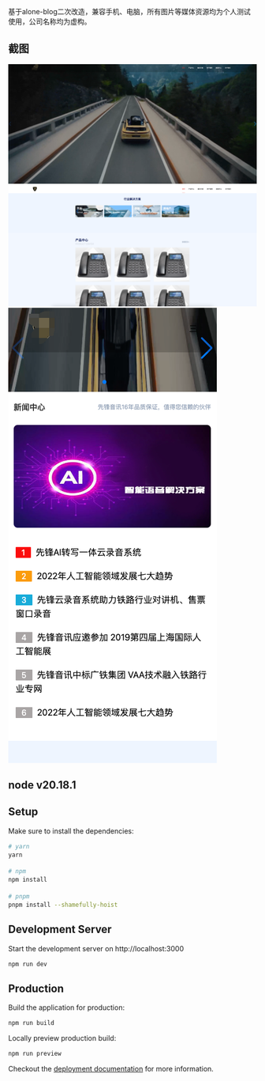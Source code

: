 

基于alone-blog二次改造，兼容手机、电脑，所有图片等媒体资源均为个人测试使用，公司名称均为虚构。

## 截图
![alt text](image.png)
![alt text](image-2.png)
![alt text](image-1.png)

## node v20.18.1

## Setup

Make sure to install the dependencies:

```bash
# yarn
yarn

# npm
npm install

# pnpm
pnpm install --shamefully-hoist
```

## Development Server

Start the development server on http://localhost:3000

```bash
npm run dev
```

## Production

Build the application for production:

```bash
npm run build
```

Locally preview production build:

```bash
npm run preview
```

Checkout the [deployment documentation](https://v3.nuxtjs.org/guide/deploy/presets) for more information.
